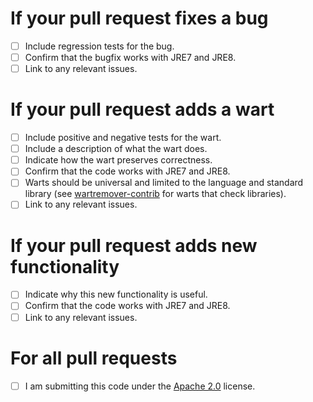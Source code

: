 # If your pull request fixes a bug

- [ ] Include regression tests for the bug.
- [ ] Confirm that the bugfix works with JRE7 and JRE8.
- [ ] Link to any relevant issues.

# If your pull request adds a wart

- [ ] Include positive and negative tests for the wart.
- [ ] Include a description of what the wart does.
- [ ] Indicate how the wart preserves correctness.
- [ ] Confirm that the code works with JRE7 and JRE8.
- [ ] Warts should be universal and limited to the language and standard library (see [wartremover-contrib](https://github.com/wartremover/wartremover-contrib) for warts that check libraries).
- [ ] Link to any relevant issues.

# If your pull request adds new functionality

- [ ] Indicate why this new functionality is useful.
- [ ] Confirm that the code works with JRE7 and JRE8.
- [ ] Link to any relevant issues.

# For all pull requests

- [ ] I am submitting this code under the [Apache 2.0](http://www.apache.org/licenses/LICENSE-2.0.txt) license.
